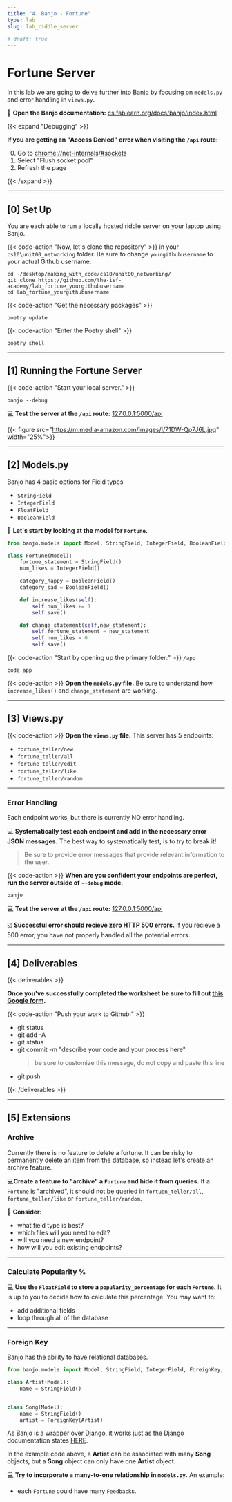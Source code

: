 ```yaml
---
title: "4. Banjo - Fortune"
type: lab
slug: lab_riddle_server

# draft: true
---
```


# Fortune Server

In this lab we are going to delve further into Banjo by focusing on `models.py` and error handling in `views.py`.


📖 **Open the Banjo documentation:** [cs.fablearn.org/docs/banjo/index.html](https://cs.fablearn.org/docs/banjo/index.html)

{{< expand "Debugging" >}}

**If you are getting an "Access Denied" error when visiting the `/api` route:**

0. Go to <a href="chrome://net-internals/#sockets" >chrome://net-internals/#sockets</a>
0. Select "Flush socket pool"
0. Refresh the page

{{< /expand >}}


---

## [0] Set Up

You are each able to run a locally hosted riddle server on your laptop using Banjo.

{{< code-action "Now, let's clone the repository" >}} in your `cs10\unit00_networking` folder.  Be sure to change `yourgithubusername` to your actual Github username.

```shell
cd ~/desktop/making_with_code/cs10/unit00_networking/
git clone https://github.com/the-isf-academy/lab_fortune_yourgithubusername
cd lab_fortune_yourgithubusername
```

{{< code-action "Get the necessary packages" >}}
```shell
poetry update
```


{{< code-action "Enter the Poetry shell" >}}
```shell
poetry shell
```


---
## [1] Running the Fortune Server


{{< code-action "Start your local server." >}}
```shell
banjo --debug
```


💻 **Test the server at the `/api` route:**  [127.0.0.1:5000/api](127.0.0.1:5000/api)

{{< figure src="https://m.media-amazon.com/images/I/71DW-Qp7J6L.jpg" width="25%">}}

---



## [2] Models.py 

Banjo has 4 basic options for Field types
- `StringField`
- `IntegerField`
- `FloatField`
- `BooleanField`


👀 **Let's start by looking at the model for `Fortune`.**

```python
from banjo.models import Model, StringField, IntegerField, BooleanField

class Fortune(Model):
    fortune_statement = StringField()
    num_likes = IntegerField()

    category_happy = BooleanField()
    category_sad = BooleanField()

    def increase_likes(self):
        self.num_likes += 1
        self.save()

    def change_statement(self,new_statement):
        self.fortune_statement = new_statement
        self.num_likes = 0
        self.save()
```


{{< code-action "Start by opening up the primary folder:" >}} `/app`

```shell
code app
```

{{< code-action >}} **Open the `models.py` file.** Be sure to understand how `increase_likes()` and `change_statement` are working. 


---

## [3] Views.py

{{< code-action >}} **Open the `views.py` file.** This server has 5 endpoints:
- `fortune_teller/new`
- `fortune_teller/all`
- `fortune_teller/edit`
- `fortune_teller/like`
- `fortune_teller/random`


--- 

### Error Handling 

Each endpoint works, but there is currently NO error handling.

💻 **Systematically test each endpoint and add in the necessary error JSON messages.** The best way to systematically test, is to try to break it! 
> Be sure to provide error messages that provide relevant information to the user.


{{< code-action >}} **When are you confident your endpoints are perfect, run the server outside of `--debug` mode.**
```shell
banjo 
```

💻 **Test the server at the `/api` route:**  [127.0.0.1:5000/api](127.0.0.1:5000/api)

☑️ **Successful error should recieve zero HTTP 500 errors.** If you recieve a 500 error, you have not properly handled all the potential errors.

---

## [4] Deliverables


{{< deliverables >}}  

**Once you've successfully completed the worksheet be sure to fill out [this Google form](https://docs.google.com/forms/d/e/1FAIpQLScpKVddt8G5qgNr_utgyjKt80ZDtDF5cJLv2D0w2wt76vi5mQ/viewform?usp=sf_link).**

{{< code-action "Push your work to Github:" >}}
- git status
- git add -A
- git status
- git commit -m "describe your code and your process here"
  > be sure to customize this message, do not copy and paste this line
- git push

{{< /deliverables >}}

---

## [5] Extensions


### Archive 

Currently there is no feature to delete a fortune. It can be risky to permanently delete an item from the database, so instead let's create an archive feature.

💻**Create a feature to "archive" a `Fortune` and hide it from queries.** If a `Fortune` is "archived", it should not be queried in `fortuen_teller/all`, `fortune_teller/like` or `fortune_teller/random`.

🤔 **Consider:**
- what field type is best? 
- which files will you need to edit?
- will you need a new endpoint?
- how will you edit existing endpoints?

---

### Calculate Popularity % 

💻 **Use the `FloatField` to store a `popularity_percentage` for each `Fortune`.** It is up to you to decide how to calculate this percentage. You may want to:
- add additional fields 
- loop through all of the database



---

### Foreign Key

Banjo has the ability to have relational databases. 

```python
from banjo.models import Model, StringField, IntegerField, ForeignKey, BooleanField, FloatField

class Artist(Model):
    name = StringField()


class Song(Model):
    name = StringField()
    artist = ForeignKey(Artist)
```

As Banjo is a wrapper over Django, it works just as the Django documentation states [HERE](https://docs.djangoproject.com/en/4.2/topics/db/examples/many_to_one/).

In the example code above, a **Artist** can be associated with many **Song** objects, but a **Song** object can only have one **Artist** object. 

💻 **Try to incorporate a many-to-one relationship in `models.py`.** An example:
- each `Fortune` could have many `Feedback`s.


<!-- 
### Interface: Riddle Client 

We will talk more about clients later in this unit, but for now just aquaint yourself with the [Requests library](https://requests.readthedocs.io/en/latest/). 

{{< code-action >}} **Create a new python file:** `client.py`

{{< code-action >}}  **Try to access the public Riddle server, [http://sycs.student.isf.edu.hk/riddles/all](http://sycs.student.isf.edu.hk/riddles/all), using the `Requests` library in this file.**

{{< code-action >}} **A few more things to try:**
- format the response JSON in a user friendly, readable format 
- hit a GET route that requires a payload
- hit a POST route that requires a payload  -->


